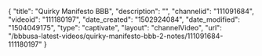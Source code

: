 {
    "title": "Quirky Manifesto BBB",
    "description": "",
    "channelid": "111091684",
    "videoid": "111180197",
    "date_created": "1502924084",
    "date_modified": "1504049175",
    "type": "captivate",
    "layout": "channelVideo",
    "url": "\/bbbusa-latest-videos\/quirky-manifesto-bbb-2-notes\/111091684-111180197"
}